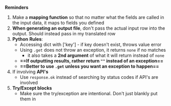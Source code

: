

**Reminders**
1. Make a **mapping function** so that no matter what the fields are called in the input data, it maps to fields you defined 
2. **When generating an output file**, don't pass the actual input row into the output. Should instead pass in my translated row 
3. **Python** **Rules**: 
	- Accessing dict with ['key'] - if key doesn't exist, throws value error
	- Using `.get` does not throw an exception, it returns `none` if no matches 
		- it also takes a **2nd argument** of what it will return instead of `none` 
	- **==If outputting results, rather return `""` instead of an exception==** 
	- **==Better to use `.get` unless you want an exception to happen==** 
4. If involving **API's**
	- Use `response.ok` instead of searching by status codes if API's are involved 
5. **Try/Except blocks**
	- Make sure the try/exception are intentional. Don't just blankly put them in



